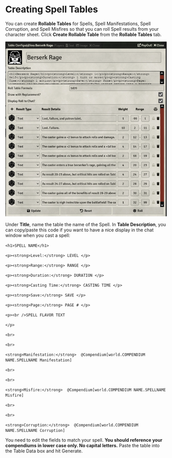 # Creating Spell Tables

You can create **Rollable Tables** for Spells, Spell Manifestations, Spell Corruption, and Spell Misfires  so that you can roll Spell results from your character sheet. Click **Create Rollable Table** from the **Rollable Tables** tab.

![Spell Table](docs/user-guide/images/spell_table.png)

Under **Title**, name the table the name of the Spell. In **Table Description**, you can copy/paste this code if you want to have a nice display in the chat window when you cast a spell:


`<h1>SPELL NAME</h1>`

`<p><strong>Level:</strong> LEVEL </p>`

`<p><strong>Range:</strong> RANGE </p>`

`<p><strong>Duration:</strong> DURATION </p>`

`<p><strong>Casting Time:</strong> CASTING TIME </p>`

`<p><strong>Save:</strong> SAVE </p>`

`<p><strong>Page:</strong> PAGE # </p>`


`<p><br />SPELL FLAVOR TEXT`

`</p>`

`<br>`

`<br>`

`<strong>Manifestation:</strong>  @Compendium[world.COMPENDIUM NAME.SPELLNAME Manifestation]`

`<br>`

`<br>`

`<strong>Misfire:</strong>  @Compendium[world.COMPENDIUM NAME.SPELLNAME Misfire]`

`<br>`

`<br>`

`<strong>Corruption:</strong>  @Compendium[world.COMPENDIUM NAME.SPELLNAME Corruption]`


You need to edit the fields to match your spell. **You should reference your compendiums in lower case only. No capital letters.** Paste the table into the Table Data box and hit Generate.




